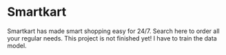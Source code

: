 # Smartkart
 Smartkart has made smart shopping easy for 24/7. Search here to order all your regular needs. This project is not finished yet! I have to train the data model.
